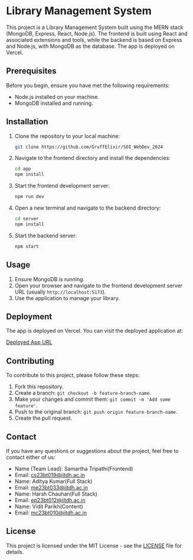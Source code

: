 # Library Management System

This project is a Library Management System built using the MERN stack (MongoDB, Express, React, Node.js). The frontend is built using React and associated extensions and tools, while the backend is based on Express and Node.js, with MongoDB as the database. The app is deployed on Vercel.

## Prerequisites

Before you begin, ensure you have met the following requirements:

- Node.js installed on your machine.
- MongoDB installed and running.

## Installation

1. Clone the repository to your local machine:

    ```bash
    git clone https://github.com/GruffElixir/SOI_WebDev_2024
    ```

2. Navigate to the frontend directory and install the dependencies:

    ```bash
    cd app
    npm install
    ```

3. Start the frontend development server:

    ```bash
    npm run dev
    ```

4. Open a new terminal and navigate to the backend directory:

    ```bash
    cd server
    npm install
    ```

5. Start the backend server:

    ```bash
    npm start
    ```

## Usage

1. Ensure MongoDB is running.
2. Open your browser and navigate to the frontend development server URL (usually `http://localhost:5173`).
3. Use the application to manage your library.

## Deployment

The app is deployed on Vercel. You can visit the deployed application at:

[Deployed App URL](https://soi-web-dev-2024-frontend.vercel.app)

## Contributing

To contribute to this project, please follow these steps:

1. Fork this repository.
2. Create a branch: `git checkout -b feature-branch-name`.
3. Make your changes and commit them: `git commit -m 'Add some feature'`.
4. Push to the original branch: `git push origin feature-branch-name`.
5. Create the pull request.

## Contact

If you have any questions or suggestions about the project, feel free to contact either of us:

- Name (Team Lead): Samartha Tripathi(Frontend)
- Email: cs23bt019@iitdh.ac.in
- Name: Aditya Kumar(Full Stack)
- Email: me23bt033@iitdh.ac.in
- Name: Harsh Chauhan(Full Stack)
- Email: ep23bt012@iitdh.ac.in
- Name: Vidit Parikh(Content)
- Email: mc23bt010@iitdh.ac.in

## License

This project is licensed under the MIT License - see the [LICENSE](LICENSE) file for details.
